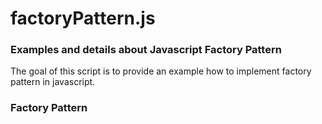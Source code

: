 # factoryPattern.js
### Examples and details about Javascript Factory Pattern

The goal of this script is to provide an example how to implement factory pattern in javascript.

### Factory Pattern
